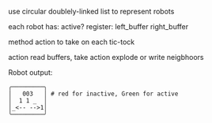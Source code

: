 use circular doublely-linked list to represent robots

each robot has:
active?
register:
left_buffer
right_buffer

method action to take on each tic-tock

action
read buffers, take action explode or write neigbhoors

Robot output:

```
╭─────────╮
│   003   │ # red for inactive, Green for active
│  1 1 _  │
│_<-- -->1│
╰─────────╯
```
